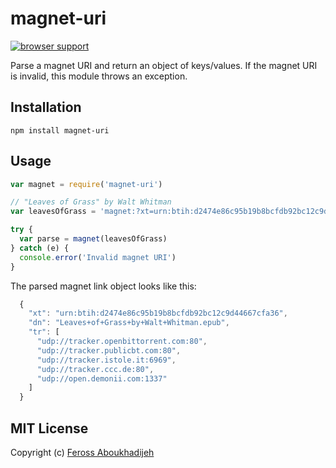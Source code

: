 magnet-uri
==========

[![browser support](https://ci.testling.com/feross/magnet-uri.png)](https://ci.testling.com/feross/magnet-uri)

Parse a magnet URI and return an object of keys/values. If the magnet URI is invalid, this module throws an exception.

## Installation

`npm install magnet-uri`

## Usage

```js
var magnet = require('magnet-uri')

// "Leaves of Grass" by Walt Whitman
var leavesOfGrass = 'magnet:?xt=urn:btih:d2474e86c95b19b8bcfdb92bc12c9d44667cfa36&dn=Leaves+of+Grass+by+Walt+Whitman.epub&tr=udp%3A%2F%2Ftracker.openbittorrent.com%3A80&tr=udp%3A%2F%2Ftracker.publicbt.com%3A80&tr=udp%3A%2F%2Ftracker.istole.it%3A6969&tr=udp%3A%2F%2Ftracker.ccc.de%3A80&tr=udp%3A%2F%2Fopen.demonii.com%3A1337'

try {
  var parse = magnet(leavesOfGrass)
} catch (e) {
  console.error('Invalid magnet URI')
}

```

The parsed magnet link object looks like this:

```js
  {
    "xt": "urn:btih:d2474e86c95b19b8bcfdb92bc12c9d44667cfa36",
    "dn": "Leaves+of+Grass+by+Walt+Whitman.epub",
    "tr": [
      "udp://tracker.openbittorrent.com:80",
      "udp://tracker.publicbt.com:80",
      "udp://tracker.istole.it:6969",
      "udp://tracker.ccc.de:80",
      "udp://open.demonii.com:1337"
    ]
  }
```

## MIT License

Copyright (c) [Feross Aboukhadijeh](http://feross.org)